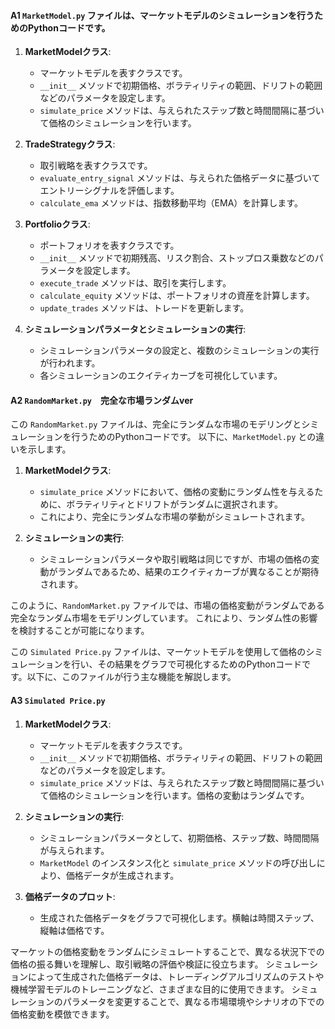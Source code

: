 
#### A1 `MarketModel.py` ファイルは、マーケットモデルのシミュレーションを行うためのPythonコードです。

1. **MarketModelクラス**:
   - マーケットモデルを表すクラスです。
   - `__init__` メソッドで初期価格、ボラティリティの範囲、ドリフトの範囲などのパラメータを設定します。
   - `simulate_price` メソッドは、与えられたステップ数と時間間隔に基づいて価格のシミュレーションを行います。

2. **TradeStrategyクラス**:
   - 取引戦略を表すクラスです。
   - `evaluate_entry_signal` メソッドは、与えられた価格データに基づいてエントリーシグナルを評価します。
   - `calculate_ema` メソッドは、指数移動平均（EMA）を計算します。

3. **Portfolioクラス**:
   - ポートフォリオを表すクラスです。
   - `__init__` メソッドで初期残高、リスク割合、ストップロス乗数などのパラメータを設定します。
   - `execute_trade` メソッドは、取引を実行します。
   - `calculate_equity` メソッドは、ポートフォリオの資産を計算します。
   - `update_trades` メソッドは、トレードを更新します。

4. **シミュレーションパラメータとシミュレーションの実行**:
   - シミュレーションパラメータの設定と、複数のシミュレーションの実行が行われます。
   - 各シミュレーションのエクイティカーブを可視化しています。



#### A2 `RandomMarket.py`　完全な市場ランダムver

この `RandomMarket.py` ファイルは、完全にランダムな市場のモデリングとシミュレーションを行うためのPythonコードです。
以下に、`MarketModel.py` との違いを示します。

1. **MarketModelクラス**:
    - `simulate_price` メソッドにおいて、価格の変動にランダム性を与えるために、ボラティリティとドリフトがランダムに選択されます。
    - これにより、完全にランダムな市場の挙動がシミュレートされます。

2. **シミュレーションの実行**:
    - シミュレーションパラメータや取引戦略は同じですが、市場の価格の変動がランダムであるため、結果のエクイティカーブが異なることが期待されます。

このように、`RandomMarket.py` ファイルでは、市場の価格変動がランダムである完全なランダム市場をモデリングしています。
これにより、ランダム性の影響を検討することが可能になります。


この `Simulated Price.py` ファイルは、マーケットモデルを使用して価格のシミュレーションを行い、その結果をグラフで可視化するためのPythonコードです。以下に、このファイルが行う主な機能を解説します。



#### A3 `Simulated Price.py`

1. **MarketModelクラス**:
    - マーケットモデルを表すクラスです。
    - `__init__` メソッドで初期価格、ボラティリティの範囲、ドリフトの範囲などのパラメータを設定します。
    - `simulate_price` メソッドは、与えられたステップ数と時間間隔に基づいて価格のシミュレーションを行います。価格の変動はランダムです。

2. **シミュレーションの実行**:
    - シミュレーションパラメータとして、初期価格、ステップ数、時間間隔が与えられます。
    - `MarketModel` のインスタンス化と `simulate_price` メソッドの呼び出しにより、価格データが生成されます。

3. **価格データのプロット**:
    - 生成された価格データをグラフで可視化します。横軸は時間ステップ、縦軸は価格です。

マーケットの価格変動をランダムにシミュレートすることで、異なる状況下での価格の振る舞いを理解し、取引戦略の評価や検証に役立ちます。
シミュレーションによって生成された価格データは、トレーディングアルゴリズムのテストや機械学習モデルのトレーニングなど、さまざまな目的に使用できます。
シミュレーションのパラメータを変更することで、異なる市場環境やシナリオの下での価格変動を模倣できます。



